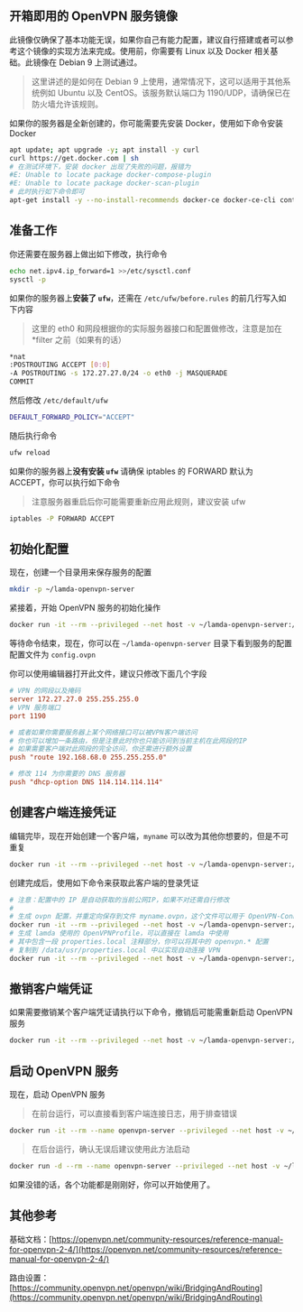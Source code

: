 ## 开箱即用的 OpenVPN 服务镜像

此镜像仅确保了基本功能无误，如果你自己有能力配置，建议自行搭建或者可以参考这个镜像的实现方法来完成。使用前，你需要有 Linux 以及 Docker 相关基础。此镜像在 Debian 9 上测试通过。

> 这里讲述的是如何在 Debian 9 上使用，通常情况下，这可以适用于其他系统例如 Ubuntu 以及 CentOS。该服务默认端口为 1190/UDP，请确保已在防火墙允许该规则。


如果你的服务器是全新创建的，你可能需要先安装 Docker，使用如下命令安装 Docker
```bash
apt update; apt upgrade -y; apt install -y curl
curl https://get.docker.com | sh
# 在测试环境下，安装 docker 出现了失败的问题，报错为
#E: Unable to locate package docker-compose-plugin
#E: Unable to locate package docker-scan-plugin
# 此时执行如下命令即可
apt-get install -y --no-install-recommends docker-ce docker-ce-cli containerd.io
```

## 准备工作

你还需要在服务器上做出如下修改，执行命令

```bash
echo net.ipv4.ip_forward=1 >>/etc/sysctl.conf
sysctl -p
```

如果你的服务器上**安装了 `ufw`**，还需在 `/etc/ufw/before.rules` 的前几行写入如下内容

> 这里的 eth0 和网段根据你的实际服务器接口和配置做修改，注意是加在 *filter 之前（如果有的话）

```bash
*nat
:POSTROUTING ACCEPT [0:0]
-A POSTROUTING -s 172.27.27.0/24 -o eth0 -j MASQUERADE
COMMIT
```

然后修改 `/etc/default/ufw`
```bash
DEFAULT_FORWARD_POLICY="ACCEPT"
```

随后执行命令
```bash
ufw reload
```

如果你的服务器上**没有安装 `ufw`**
请确保 iptables 的 FORWARD 默认为 ACCEPT，你可以执行如下命令

> 注意服务器重启后你可能需要重新应用此规则，建议安装 ufw

```bash
iptables -P FORWARD ACCEPT
```

## 初始化配置

现在，创建一个目录用来保存服务的配置

```bash
mkdir -p ~/lamda-openvpn-server
```

紧接着，开始 OpenVPN 服务的初始化操作

```bash
docker run -it --rm --privileged --net host -v ~/lamda-openvpn-server:/etc/openvpn rev1si0n/openvpn ovpn-server-new
```

等待命令结束，现在，你可以在 `~/lamda-openvpn-server` 目录下看到服务的配置
配置文件为 `config.ovpn`


你可以使用编辑器打开此文件，建议只修改下面几个字段

```ini
# VPN 的网段以及掩码
server 172.27.27.0 255.255.255.0
# VPN 服务端口
port 1190

# 或者如果你需要服务器上某个网络接口可以被VPN客户端访问
# 你也可以增加一条路由，但是注意此时你也只能访问到当前主机在此网段的IP
# 如果需要客户端对此网段的完全访问，你还需进行额外设置
push "route 192.168.68.0 255.255.255.0"

# 修改 114 为你需要的 DNS 服务器
push "dhcp-option DNS 114.114.114.114"
```

## 创建客户端连接凭证

编辑完毕，现在开始创建一个客户端，`myname` 可以改为其他你想要的，但是不可重复

```bash
docker run -it --rm --privileged --net host -v ~/lamda-openvpn-server:/etc/openvpn rev1si0n/openvpn ovpn-client-new myname
```

创建完成后，使用如下命令来获取此客户端的登录凭证

```bash
# 注意：配置中的 IP 是自动获取的当前公网IP，如果不对还需自行修改
#
# 生成 ovpn 配置，并重定向保存到文件 myname.ovpn，这个文件可以用于 OpenVPN-Connect 等 APP
docker run -it --rm --privileged --net host -v ~/lamda-openvpn-server:/etc/openvpn rev1si0n/openvpn ovpn-client-profile ovpn myname >myname.ovpn
# 生成 lamda 使用的 OpenVPNProfile，可以直接在 lamda 中使用
# 其中包含一段 properties.local 注释部分，你可以将其中的 openvpn.* 配置
# 复制到 /data/usr/properties.local 中以实现自动连接 VPN
docker run -it --rm --privileged --net host -v ~/lamda-openvpn-server:/etc/openvpn rev1si0n/openvpn ovpn-client-profile lamda myname
```

## 撤销客户端凭证

如果需要撤销某个客户端凭证请执行以下命令，撤销后可能需重新启动 OpenVPN 服务

```bash
docker run -it --rm --privileged --net host -v ~/lamda-openvpn-server:/etc/openvpn rev1si0n/openvpn ovpn-client-revoke myname
```

## 启动 OpenVPN 服务

现在，启动 OpenVPN 服务

> 在前台运行，可以直接看到客户端连接日志，用于排查错误
```bash
docker run -it --rm --name openvpn-server --privileged --net host -v ~/lamda-openvpn-server:/etc/openvpn rev1si0n/openvpn run
```

> 在后台运行，确认无误后建议使用此方法启动
```bash
docker run -d --rm --name openvpn-server --privileged --net host -v ~/lamda-openvpn-server:/etc/openvpn rev1si0n/openvpn run
```

如果没错的话，各个功能都是刚刚好，你可以开始使用了。

## 其他参考

基础文档：[https://openvpn.net/community-resources/reference-manual-for-openvpn-2-4/](https://openvpn.net/community-resources/reference-manual-for-openvpn-2-4/)

路由设置：[https://community.openvpn.net/openvpn/wiki/BridgingAndRouting](https://community.openvpn.net/openvpn/wiki/BridgingAndRouting)
